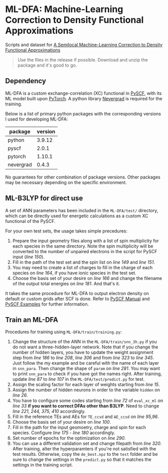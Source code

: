 # ML-DFA: Machine-Learning Correction to Density Functional Approximations
Scripts and dataset for <a href="https://chemrxiv.org/engage/chemrxiv/article-details/63f8bc26937392db3dfecb86" target="_blank">A Semilocal Machine-Learning Correction to Density Functional Approximations</a>

> Use the files in the release if possible. Download and unzip the package and it's good to go.

## Dependency
ML-DFA is a custom exchange-correlation (XC) functional in <a href="https://pyscf.org/" target="_blank">PySCF</a>, with its ML model built upon <a href="https://pytorch.org/" target="_blank">PyTorch</a>.
A python library <a href="https://github.com/facebookresearch/nevergrad" target="_blank">Nevergrad</a> is required for the training.

Below is a list of primary python packages with the corresponding versions I used for developing ML-DFA:

package|version
---|---
python|3.9.12
pyscf|2.0.1
pytorch|1.10.1
nevergrad|0.4.3

No guarantees for other combination of package versions. Other packages may be necessary depending on the specific environment.

## ML-B3LYP for direct use
A set of ANN parameters has been included in the `ML-DFA/test/` directory, which can be directly used for energetic calculations as a custom XC functional of the PySCF.

For your own test sets, the usage takes simple precedures:
1. Prepare the input geometry files along with a list of spin multiplicity for each species in the same directory. Note the spin multiplicity will be converted to the number of unpaired electrons in the script for PySCF input (*line 150*). 
2. Fill in the path of the test set and the spin list on *line 149* and *line 151*.
3. You may need to create a list of charges to fill in the charge of each species on *line 164*, if you have ionic species in the test set.
4. Choose the basis set of your desire on *line 166* and change the filename of the output total energies on *line 181*.
And that's it.

It takes the same procedure for ML-DFA to output electron density on default or custom grids after SCF is done.
Refer to [PySCF Manual](https://pyscf.org/user/dft.html) and [PySCF Examples](https://github.com/pyscf/pyscf/tree/master/examples/dft) for further information.

## Train an ML-DFA
Procedures for training using `ML-DFA/train/training.py`:
1. Change the structure of the ANN in the `ML-DFA/train/snn_3h.py` if you do not want a three-hidden-layer network. Note that if you change the number of hidden layers, you have to update the weight assignment step from *line 186* to *line 208*, *line 306* and from *line 323* to *line 345*. Just follow the my example and be careful with the name of each layer in `snn_para`. Then change the shape of `param` on *line 281*. You may want to print `snn_para` to check if you have got the names right. After training, update *line 87* to *line 107* in the `ML-DFA/test/predict.py` for test.
2. Assign the scaling factor for each layer of weights starting from *line 15*.
3. Assign the number of hidden neurons in order to the variable `hidden` on *line 26*.
4. You have to configure some codes starting from *line 72* of `eval_xc_ml` on *line 33* **if you want to correct DFAs other than B3LYP**. Need to change *line 221, 244, 375, 410* accordingly.
5. Fill in the reference TEs and AEs for `TE_ccsd` and `AE_ccsd` on *line 95,96*.
6. Choose the basis set of your desire on *line 100*.
7. Fill in the path for the input geomoetry, charge and spin for each species. Configure *line 175* - *line 180* accordingly.
8. Set number of epochs for the optimization on *line 290*.
9. You can use a different validation set and change filepath from *line 320*.
After training, alter the hyperparamters if you're not satisfied with the test results. Otherwise, copy the `de_best.npz` to the `test` folder and be sure to change the settings in the `predict.py` so that it matches the settings in the training script.
